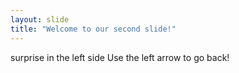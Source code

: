 ```yaml
---
layout: slide
title: "Welcome to our second slide!"
---
```

surprise in the left side
Use the left arrow to go back!
